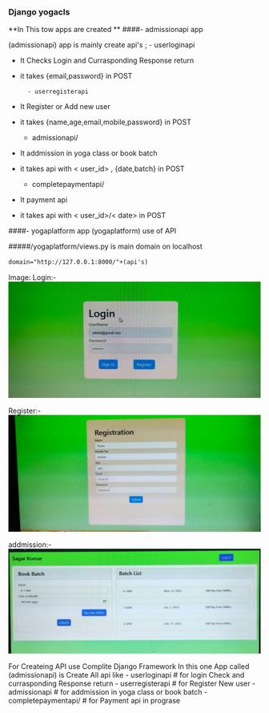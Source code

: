 ### Django yogacls
**In This tow apps are created **
####- admissionapi app

(admissionapi) app is mainly create api's ;
	- userloginapi
- It Checks Login and Currasponding Response return
- it takes {email,password} in POST


		- userregisterapi
- It Register or Add new user
- it takes {name,age,email,mobile,password} in POST


	- admissionapi/<int>
- It addmission in yoga class or book batch
- it takes api with < user_id> , {date,batch} in POST


	- completepaymentapi<int>/<str>
- It payment api
- it takes api with < user_id>/< date> in POST


####- yogaplatform app
(yogaplatform) use of API

#####/yogaplatform/views.py is main domain on localhost
```html
domain="http://127.0.0.1:8000/"+(api's)
```
Image:
Login:-
![](https://github.com/swapnilkanaki/apiyogaclass/blob/main/login.jpeg)

Register:-
![](https://github.com/swapnilkanaki/apiyogaclass/blob/main/register.jpeg)

addmission:-
![](https://github.com/swapnilkanaki/apiyogaclass/blob/main/addmission.jpeg)

For Createing API use Complite Django Framework
In this one App called (admissionapi) is Create All api like
    - userloginapi                        # for login Check and currasponding Response return
    - userregisterapi                     # for Register New user
    - admissionapi<int>                   # for addmission in yoga class or book batch
    - completepaymentapi<int>/<str>       # for Payment api in prograse


